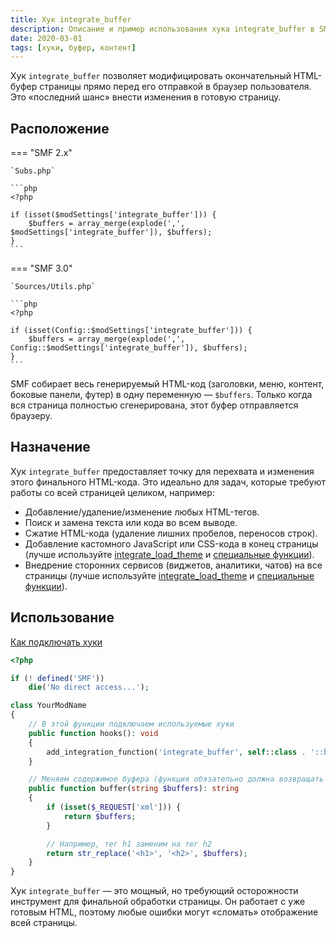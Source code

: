 ```yaml
---
title: Хук integrate_buffer
description: Описание и пример использования хука integrate_buffer в SMF.
date: 2020-03-01
tags: [хуки, буфер, контент]
---
```


Хук `integrate_buffer` позволяет модифицировать окончательный HTML-буфер страницы прямо перед его отправкой в браузер пользователя. Это «последний шанс» внести изменения в готовую страницу.

## Расположение

=== "SMF 2.x"

    `Subs.php`

    ```php
    <?php

    if (isset($modSettings['integrate_buffer'])) {
        $buffers = array_merge(explode(',', $modSettings['integrate_buffer']), $buffers);
    }
    ```

=== "SMF 3.0"

    `Sources/Utils.php`

    ```php
    <?php

    if (isset(Config::$modSettings['integrate_buffer'])) {
        $buffers = array_merge(explode(',', Config::$modSettings['integrate_buffer']), $buffers);
    }
    ```

SMF собирает весь генерируемый HTML-код (заголовки, меню, контент, боковые панели, футер) в одну переменную — `$buffers`. Только когда вся страница полностью сгенерирована, этот буфер отправляется браузеру.

## Назначение

Хук `integrate_buffer` предоставляет точку для перехвата и изменения этого финального HTML-кода. Это идеально для задач, которые требуют работы со всей страницей целиком, например:

* Добавление/удаление/изменение любых HTML-тегов.
* Поиск и замена текста или кода во всем выводе.
* Сжатие HTML-кода (удаление лишних пробелов, переносов строк).
* Добавление кастомного JavaScript или CSS-кода в конец страницы (лучше используйте [integrate_load_theme](/hooks/integrate-load-theme) и [специальные функции](/lessons/funkcii-dlya-podklyucheniya-stiley-i-skriptov-v-smf)).
* Внедрение сторонних сервисов (виджетов, аналитики, чатов) на все страницы (лучше используйте [integrate_load_theme](/hooks/integrate-load-theme) и [специальные функции](/lessons/funkcii-dlya-podklyucheniya-stiley-i-skriptov-v-smf)).

## Использование

[Как подключать хуки](/lessons/kak-podklyuchat-huki)

```php
<?php

if (! defined('SMF'))
    die('No direct access...');

class YourModName
{
    // В этой функции подключаем используемые хуки
    public function hooks(): void
    {
        add_integration_function('integrate_buffer', self::class . '::buffer#', false, __FILE__);
    }

    // Меняем содержимое буфера (функция обязательно должна возвращать строку — с изменениями или без)
    public function buffer(string $buffers): string
    {
        if (isset($_REQUEST['xml'])) {
            return $buffers;
        }

        // Например, тег h1 заменим на тег h2
        return str_replace('<h1>', '<h2>', $buffers);
    }
}
```

Хук `integrate_buffer` — это мощный, но требующий осторожности инструмент для финальной обработки страницы. Он работает с уже готовым HTML, поэтому любые ошибки могут «сломать» отображение всей страницы.
